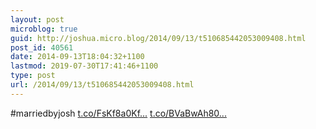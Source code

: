 ```yaml
---
layout: post
microblog: true
guid: http://joshua.micro.blog/2014/09/13/t510685442053009408.html
post_id: 40561
date: 2014-09-13T18:04:32+1100
lastmod: 2019-07-30T17:41:46+1100
type: post
url: /2014/09/13/t510685442053009408.html
---
```

#marriedbyjosh [t.co/FsKf8a0Kf...](http://t.co/FsKf8a0Kfe) [t.co/BVaBwAh80...](http://t.co/BVaBwAh80h)
